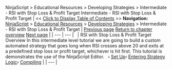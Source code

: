 ﻿
NinjaScript \> Educational Resources \> Developing Strategies \> Intermediate \- RSI with Stop Loss \& Profit Target
Intermediate \- RSI with Stop Loss \& Profit Target
| \<\< [Click to Display Table of Contents](intermediate_-_rsi_with_stop_l.md) \>\> **Navigation:**     [NinjaScript](ninjascript-1.md) \> [Educational Resources](educational_resources-1.md) \> [Developing Strategies](developing_strategies-1.md) \> Intermediate \- RSI with Stop Loss \& Profit Target | [Previous page](developing_strategies-1.md) [Return to chapter overview](developing_strategies-1.md) [Next page](set_up11-1.md) |
| --- | --- |
 
| RSI with Stop Loss \& Profit Target Overview In this intermediate level tutorial we are going to build a custom automated strategy that goes long when RSI crosses above 20 and exits at a predefined stop loss or profit target, whichever is hit first. This tutorial is demonstrates the use of the NinjaScript Editor.   › [Set Up](set_up11-1.md)› [Entering Strategy Logic](entering_strategy_logic-1.md)› [Compiling](compiling8-1.md) |
| --- |
